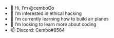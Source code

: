 - 👋 Hi, I’m @cemboOo
- 👀 I’m interested in ethical hacking
- 🌱 I’m currently learning how to build air planes
- 💞️ I’m looking to learn more about coding
- 📫 Discord: Cembo#8564


<!---
cemboOo/cemboOo is a ✨ special ✨ repository because its `README.md` (this file) appears on your GitHub profile.
You can click the Preview link to take a look at your changes.
--->
